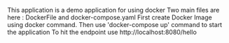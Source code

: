 This application is a demo application for using docker
Two main files are here : DockerFile and docker-compose.yaml
First create Docker Image using docker command.
Then use 'docker-compose up' command to start the application
To hit the endpoint use http://localhost:8080/hello